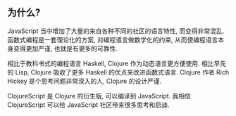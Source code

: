 
为什么?
----

JavaScript 当中增加了大量的来自各种不同的社区的语言特性, 而变得非常混乱.
函数式编程是一套理论化的方案, 对编程语言做数学化的约束,
从而使编程语言本身变得更加严谨, 也就是有更多的可靠性.

相比于教科书式的编程语言 Haskell, Clojure 作为动态语言更方便使用.
相比早先的 Lisp, Clojure 吸收了更多 Haskell 的优点来改进函数式语言.
Clojure 作者 Rich Hickey 是个思考问题非常深入的人, Clojure 的设计严谨.

ClojureScript 是 Clojure 的衍生版, 可以编译到 JavaScript.
我相信 ClojureScript 可以给 JavaScript 社区带来很多思考和启迪.
